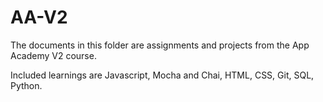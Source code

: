 # AA-V2

The documents in this folder are assignments and projects from the App Academy V2 course.

Included learnings are Javascript, Mocha and Chai, HTML, CSS, Git, SQL, Python.
